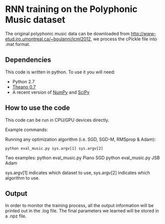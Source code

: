 # RNN training on the Polyphonic Music dataset

The original polyphonic music data can be downloaded from http://www-etud.iro.umontreal.ca/~boulanni/icml2012, we process the cPickle file into .mat format.

## Dependencies

This code is written in python. To use it you will need:

* Python 2.7
* [Theano 0.7](http://deeplearning.net/software/theano/)
* A recent version of [NumPy](http://www.numpy.org/) and [SciPy](http://www.scipy.org/)

## How to use the code

This code can be run in CPU/GPU devices directly.  

Example commands:

Running any optimization algorithm (i.e. SGD, SGD-M, RMSprop & Adam):

    python eval_music.py sys.argv[1] sys.argv[2]

Two examples:
    python eval_music.py Piano SGD
    python eval_music.py JSB Adam

sys.argv[1] indicates which dataset to use, sys.argv[2] indicates which algorithm to use.

## Output

In order to monitor the training process, all the output information will be printed out in the .log file.
The final parameters we learned will be stored in a .npz file. 



